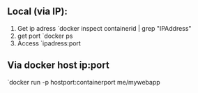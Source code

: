 ## Local (via IP):
1. Get ip adress `docker inspect containerid | grep "IPAddress"
2. get port `docker ps
3. Access `ipadress:port

## Via docker host ip:port
`docker run -p hostport:containerport me/mywebapp